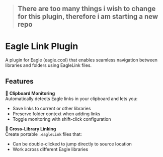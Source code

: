> ## There are too many things i wish to change for this plugin, therefore i am starting a new repo

# Eagle Link Plugin

A plugin for Eagle (eagle.cool) that enables seamless navigation between libraries and folders using EagleLink files.

## Features

🔗 **Clipboard Monitoring**  
Automatically detects Eagle links in your clipboard and lets you:
- Save links to current or other libraries
- Preserve folder context when adding links
- Toggle monitoring with shift-click configuration

📂 **Cross-Library Linking**  
Create portable `.eagleLink` files that:
- Can be double-clicked to jump directly to source location
- Work across different Eagle libraries


